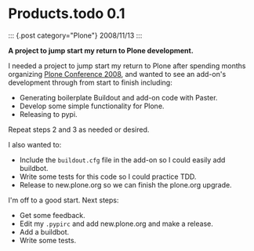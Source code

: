 # Products.todo 0.1

::: {.post category="Plone"}
2008/11/13
:::

**A project to jump start my return to Plone development.**

I needed a project to jump start my return to Plone after spending
months organizing [Plone Conference 2008](http://plone.org/2008), and
wanted to see an add-on\'s development through from start to finish
including:

-   Generating boilerplate Buildout and add-on code with Paster.
-   Develop some simple functionality for Plone.
-   Releasing to pypi.

Repeat steps 2 and 3 as needed or desired.

I also wanted to:

-   Include the `buildout.cfg` file in the add-on so I could easily add
    buildbot.
-   Write some tests for this code so I could practice TDD.
-   Release to new.plone.org so we can finish the plone.org upgrade.

I\'m off to a good start. Next steps:

-   Get some feedback.
-   Edit my `.pypirc` and add new.plone.org and make a release.
-   Add a buildbot.
-   Write some tests.
